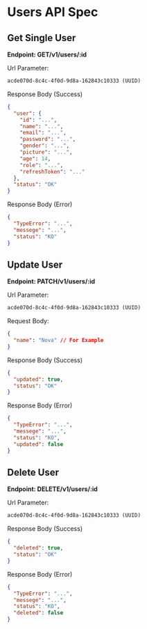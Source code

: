 # Users API Spec

## Get Single User

**Endpoint: GET/v1/users/:id**

Url Parameter:

```txt
acde070d-8c4c-4f0d-9d8a-162843c10333 (UUID)
```

Response Body (Success)

```json
{
  "user": {
    "id": "...",
    "name": "...",
    "email": "...",
    "password": "...",
    "gender": "...",
    "picture": "...",
    "age": 14,
    "role": "...",
    "refreshToken": "..."
  },
  "status": "OK"
}
```

Response Body (Error)

```json
{
  "TypeError": "...",
  "messege": "...",
  "status": "KO"
}
```

## Update User

**Endpoint: PATCH/v1/users/:id**

Url Parameter:

```txt
acde070d-8c4c-4f0d-9d8a-162843c10333 (UUID)
```

Request Body:

```json
{
  "name": "Nova" // For Example
}
```

Response Body (Success)

```json
{
  "updated": true,
  "status": "OK"
}
```

Response Body (Error)

```json
{
  "TypeError": "...",
  "messege": "...",
  "status": "KO",
  "updated": false
}
```

## Delete User

**Endpoint: DELETE/v1/users/:id**

Url Parameter:

```txt
acde070d-8c4c-4f0d-9d8a-162843c10333 (UUID)
```

Response Body (Success)

```json
{
  "deleted": true,
  "status": "OK"
}
```

Response Body (Error)

```json
{
  "TypeError": "...",
  "messege": "...",
  "status": "KO",
  "deleted": false
}
```
